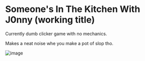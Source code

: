 # Someone's In The Kitchen With J0nny (working title)

Currently dumb clicker game with no mechanics.

Makes a neat noise whe you make a pot of slop tho.

![image](https://github.com/libcraft-games/Someone-s-In-The-Kitch-With-J0nny/assets/4574230/ee2edf9e-560d-4698-baea-f41b3be16ed8)

